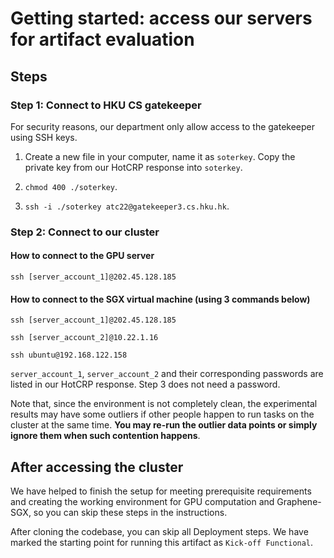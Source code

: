 # Getting started: access our servers for artifact evaluation

## Steps

### Step 1: Connect to HKU CS gatekeeper

For security reasons, our department only allow access to the gatekeeper using SSH keys.

1. Create a new file in your computer, name it as `soterkey`. Copy the private
   key from our HotCRP response into `soterkey`.

2. `chmod 400 ./soterkey`.

3. `ssh -i ./soterkey atc22@gatekeeper3.cs.hku.hk`.

### Step 2: Connect to our cluster

#### How to connect to the GPU server

    ssh [server_account_1]@202.45.128.185

#### How to connect to the SGX virtual machine (using 3 commands below)

    ssh [server_account_1]@202.45.128.185

    ssh [server_account_2]@10.22.1.16

    ssh ubuntu@192.168.122.158

`server_account_1`, `server_account_2` and their corresponding passwords are
listed in our HotCRP response. Step 3 does not need a password.


Note that, since the environment is not completely clean, the experimental results may have some outliers if other people happen to run tasks on the cluster at the same time.
**You may re-run the outlier data points or simply ignore them when such contention happens**.

## After accessing the cluster

We have helped to finish the setup for meeting prerequisite requirements and
creating the working environment for GPU computation and Graphene-SGX, so you can skip these steps in the instructions.

After cloning the codebase, you can skip all Deployment steps. We have marked
the starting point for running this artifact as `Kick-off Functional`.

